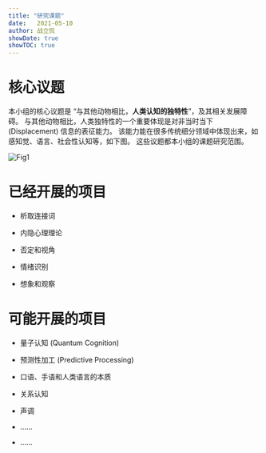 ```yaml
---
title: "研究课题"
date:   2021-05-10
author: 战立侃
showDate: true
showTOC: true
---
```


# 核心议题

本小组的核心议题是 “与其他动物相比，__人类认知的独特性__”，及其相关发展障碍。
与其他动物相比，人类独特性的一个重要体现是对非当时当下 (Displacement) 信息的表征能力。
该能力能在很多传统细分领域中体现出来，如感知觉、语言、社会性认知等，如下图。
这些议题都本小组的课题研究范围。

![Fig1](../Supporting_Information/Imagination.png)

# 已经开展的项目

- 析取连接词

- 内隐心理理论

- 否定和视角

- 情绪识别

- 想象和观察

# 可能开展的项目

- 量子认知 (Quantum Cognition)

- 预测性加工 (Predictive Processing)

- 口语、手语和人类语言的本质

- 关系认知

- 声调

- ......

- ......